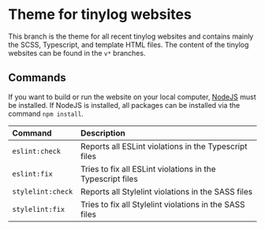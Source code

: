 # Theme for tinylog websites

This branch is the theme for all recent tinylog websites and contains mainly the SCSS, Typescript, and template HTML files. The content of the tinylog websites can be found in the `v*` branches.

## Commands

If you want to build or run the website on your local computer, [NodeJS](https://nodejs.org/en/) must be installed. If NodeJS is installed, all packages can be installed via the command `npm install`.

| Command           | Description                                                |
|:------------------|:-----------------------------------------------------------|
| `eslint:check`    | Reports all ESLint violations in the Typescript files      |
| `eslint:fix`      | Tries to fix all ESLint violations in the Typescript files |
| `stylelint:check` | Reports all Stylelint violations in the SASS files         |
| `stylelint:fix`   | Tries to fix all Stylelint violations in the SASS files    |
